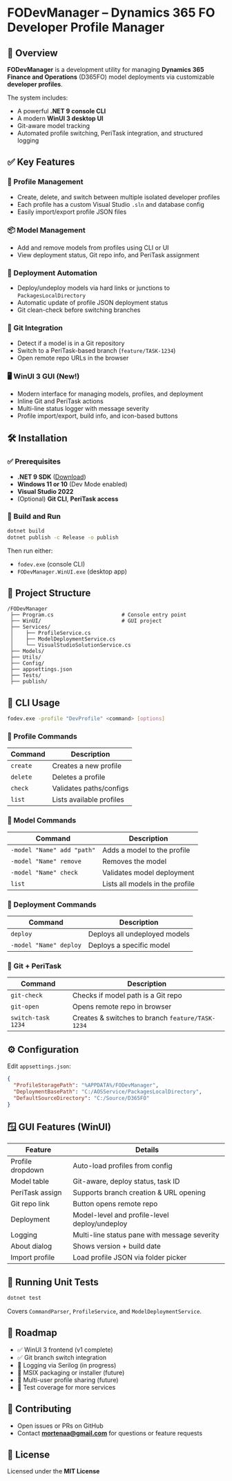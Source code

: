 # FODevManager – Dynamics 365 FO Developer Profile Manager

## 🚀 Overview

**FODevManager** is a development utility for managing **Dynamics 365 Finance and Operations** (D365FO) model deployments via customizable **developer profiles**.

The system includes:
- A powerful **.NET 9 console CLI**
- A modern **WinUI 3 desktop UI**
- Git-aware model tracking
- Automated profile switching, PeriTask integration, and structured logging

## ✅ Key Features

### 🧩 Profile Management
- Create, delete, and switch between multiple isolated developer profiles
- Each profile has a custom Visual Studio `.sln` and database config
- Easily import/export profile JSON files

### 📦 Model Management
- Add and remove models from profiles using CLI or UI
- View deployment status, Git repo info, and PeriTask assignment

### 🔗 Deployment Automation
- Deploy/undeploy models via hard links or junctions to `PackagesLocalDirectory`
- Automatic update of profile JSON deployment status
- Git clean-check before switching branches

### 💼 Git Integration
- Detect if a model is in a Git repository
- Switch to a PeriTask-based branch (`feature/TASK-1234`)
- Open remote repo URLs in the browser

### 🖥 WinUI 3 GUI (New!)
- Modern interface for managing models, profiles, and deployment
- Inline Git and PeriTask actions
- Multi-line status logger with message severity
- Profile import/export, build info, and icon-based buttons

## 🛠 Installation

### ✅ Prerequisites
- **.NET 9 SDK** ([Download](https://dotnet.microsoft.com/en-us/download/dotnet/9.0))
- **Windows 11 or 10** (Dev Mode enabled)
- **Visual Studio 2022**
- (Optional) **Git CLI**, **PeriTask access**

### 🧱 Build and Run

```bash
dotnet build
dotnet publish -c Release -o publish
```

Then run either:
- `fodev.exe` (console CLI)
- `FODevManager.WinUI.exe` (desktop app)

## 📂 Project Structure

```
/FODevManager
 ├── Program.cs                      # Console entry point
 ├── WinUI/                          # GUI project
 ├── Services/
 │    ├── ProfileService.cs
 │    ├── ModelDeploymentService.cs
 │    └── VisualStudioSolutionService.cs
 ├── Models/
 ├── Utils/
 ├── Config/
 ├── appsettings.json
 ├── Tests/
 ├── publish/
```

## 🧪 CLI Usage

```sh
fodev.exe -profile "DevProfile" <command> [options]
```

### 🔧 Profile Commands
| Command | Description |
|--------|-------------|
| `create` | Creates a new profile |
| `delete` | Deletes a profile |
| `check`  | Validates paths/configs |
| `list`   | Lists available profiles |

### 🧱 Model Commands
| Command | Description |
|--------|-------------|
| `-model "Name" add "path"` | Adds a model to the profile |
| `-model "Name" remove`     | Removes the model |
| `-model "Name" check`      | Validates model deployment |
| `list`                     | Lists all models in the profile |

### 🚀 Deployment Commands
| Command | Description |
|--------|-------------|
| `deploy`             | Deploys all undeployed models |
| `-model "Name" deploy` | Deploys a specific model |

### 🔀 Git + PeriTask
| Command | Description |
|--------|-------------|
| `git-check`         | Checks if model path is a Git repo |
| `git-open`          | Opens remote repo in browser |
| `switch-task 1234`  | Creates & switches to branch `feature/TASK-1234` |

## ⚙ Configuration

Edit `appsettings.json`:

```json
{
  "ProfileStoragePath": "%APPDATA%/FODevManager",
  "DeploymentBasePath": "C:/AOSService/PackagesLocalDirectory",
  "DefaultSourceDirectory": "C:/Source/D365FO"
}
```

## 🪟 GUI Features (WinUI)

| Feature         | Details |
|----------------|---------|
| Profile dropdown | Auto-load profiles from config |
| Model table     | Git-aware, deploy status, task ID |
| PeriTask assign | Supports branch creation & URL opening |
| Git repo link   | Button opens remote repo |
| Deployment      | Model-level and profile-level deploy/undeploy |
| Logging         | Multi-line status pane with message severity |
| About dialog    | Shows version + build date |
| Import profile  | Load profile JSON via folder picker |

## 🧪 Running Unit Tests

```bash
dotnet test
```

Covers `CommandParser`, `ProfileService`, and `ModelDeploymentService`.

## 🧭 Roadmap

- ✅ WinUI 3 frontend (v1 complete)
- ✅ Git branch switch integration
- 🧪 Logging via Serilog (in progress)
- 🧱 MSIX packaging or installer (future)
- 🧊 Multi-user profile sharing (future)
- 🧪 Test coverage for more services

## 🤝 Contributing

- Open issues or PRs on GitHub
- Contact **mortenaa@gmail.com** for questions or feature requests

## 📜 License

Licensed under the **MIT License**
